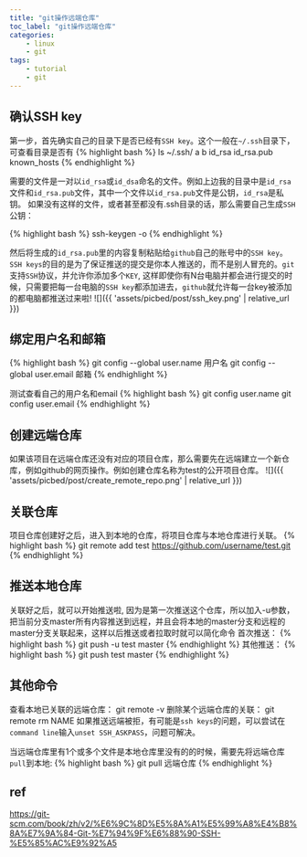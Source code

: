 ```yaml
---
title: "git操作远端仓库"
toc_label: "git操作远端仓库"
categories:
    - linux
    - git
tags:
    - tutorial
    - git
---
```


## 确认SSH key
第一步，首先确实自己的目录下是否已经有`SSH key`。这个一般在`~/.ssh`目录下，可查看目录是否有
{% highlight bash %}
ls ~/.ssh/
a  b  id_rsa  id_rsa.pub  known_hosts
{% endhighlight %}

<!--more-->

需要的文件是一对以`id_rsa`或`id_dsa`命名的文件。例如上边我的目录中是`id_rsa`文件和`id_rsa.pub`文件，其中一个文件以`id_rsa.pub`文件是公钥，`id_rsa`是私钥。
如果没有这样的文件，或者甚至都没有.ssh目录的话，那么需要自己生成`SSH`公钥：

{% highlight bash %}
ssh-keygen -o
{% endhighlight %}

然后将生成的`id_rsa.pub`里的内容复制粘贴给`github`自己的账号中的`SSH key`。`SSH keys`的目的是为了保证推送的提交是你本人推送的，而不是别人冒充的。`git`支持`SSH`协议，并允许你添加多个`KEY`, 这样即使你有N台电脑并都会进行提交的时候，只需要把每一台电脑的`SSH key`都添加进去，`github`就允许每一台key被添加的都电脑都推送过来啦!
![]({{ 'assets/picbed/post/ssh_key.png' | relative_url }})

## 绑定用户名和邮箱
{% highlight bash %}
git config --global user.name 用户名
git config --global user.email 邮箱
{% endhighlight %}

测试查看自己的用户名和email
{% highlight bash %}
git config user.name
git config user.email
{% endhighlight %}

## 创建远端仓库
如果该项目在远端仓库还没有对应的项目仓库，那么需要先在远端建立一个新仓库，例如github的网页操作。例如创建仓库名称为test的公开项目仓库。
![]({{ 'assets/picbed/post/create_remote_repo.png' | relative_url }})

## 关联仓库
项目仓库创建好之后，进入到本地的仓库，将项目仓库与本地仓库进行关联。
{% highlight bash %}
git remote add test https://github.com/username/test.git
{% endhighlight %}

## 推送本地仓库
关联好之后，就可以开始推送啦, 因为是第一次推送这个仓库，所以加入-u参数，把当前分支master所有内容推送到远程，并且会将本地的master分支和远程的master分支关联起来，这样以后推送或者拉取时就可以简化命令
首次推送：
{% highlight bash %}
git push -u test master
{% endhighlight %}
其他推送：
{% highlight bash %}
git push test master
{% endhighlight %}

## 其他命令
查看本地已关联的远端仓库：
git remote -v
删除某个远端仓库的关联：
git remote rm NAME
如果推送远端被拒，有可能是`ssh keys`的问题，可以尝试在`command line`输入`unset SSH_ASKPASS`，问题可解决。

当远端仓库里有1个或多个文件是本地仓库里没有的的时候，需要先将远端仓库`pull`到本地:
{% highlight bash %}
git pull 远端仓库
{% endhighlight %}

## ref
https://git-scm.com/book/zh/v2/%E6%9C%8D%E5%8A%A1%E5%99%A8%E4%B8%8A%E7%9A%84-Git-%E7%94%9F%E6%88%90-SSH-%E5%85%AC%E9%92%A5
